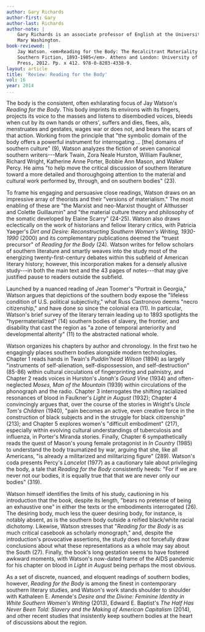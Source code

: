 ```yaml
---
author: Gary Richards
author-first: Gary
author-last: Richards
author-note: |
    Gary Richards is an associate professor of English at the University of
    Mary Washington.
book-reviewed: |
    Jay Watson. <em>Reading for the Body: The Recalcitrant Materiality of
    Southern Fiction, 1893-1985</em>. Athens and London: University of Georgia
    Press, 2012. Pp. x 412. 978-0-8203-4338-9.
layout: article
title: 'Review: Reading for the Body'
vol: 16
year: 2014
...
```


The body is the consistent, often exhilarating focus of Jay Watson's
*Reading for the Body*. This body imprints its environs with its
fingers, projects its voice to the masses and listens to disembodied
voices, bleeds when cut by its own hands or others', suffers and dies,
flees, ails, menstruates and gestates, wages war or does not, and bears
the scars of that action. Working from the principle that "the symbolic
domain of the body offers a powerful instrument for interrogating ...
[the] domains of southern culture" (9), Watson analyzes the fiction of
seven canonical southern writers---Mark Twain, Zora Neale Hurston,
William Faulkner, Richard Wright, Katherine Anne Porter, Bobbie Ann
Mason, and Walker Percy. He aims "to help move the critical discussion
of southern literature toward a more detailed and thoroughgoing
attention to the material and cultural work performed by, through, and
on southern bodies" (23).

To frame his engaging and persuasive close readings, Watson draws on an
impressive array of theorists and their "versions of materialism." The
most enabling of these are "the Marxist and neo-Marxist thought of
Althusser and Colette Guillaumin" and "the material culture theory and
philosophy of the somatic developed by Elaine Scarry" (24-25). Watson
also draws eclectically on the work of historians and fellow literary
critics, with Patricia Yaeger's *Dirt and Desire: Reconstructing
Southern Women's Writing, 1930-1990* (2000) and its complementary
publications deemed the "truest precursor" of *Reading for the
Body* (24). Watson writes for fellow scholars of southern literature and
smartly weaves into the study most of the energizing
twenty-first-century debates within this subfield of American literary
history; however, this incorporation makes for a densely allusive
study---in both the main text and the 43 pages of notes---that may give
justified pause to readers outside the subfield.

Launched by a nuanced reading of Jean Toomer's "Portrait in Georgia,"
Watson argues that depictions of the southern body expose the "lifeless
condition of U.S. political subjectivity," what Russ Castronovo
deems "necro citizenship," and have done so since the colonial era (11).
In particular, Watson's brief survey of the literary terrain leading up
to 1893 spotlights the "hypermaterialized" (14) southern bodies of
slavery, the frontier, and disability that cast the region as "a zone of
temporal anteriority and developmental alterity" (11) to the abstracted
national whole.

Watson organizes his chapters by author and chronology. In the first two
he engagingly places southern bodies alongside modern technologies.
Chapter 1 reads hands in Twain's *Puddin'head Wilson* (1894) as largely
"instruments of self-alienation, self-dispossession, and
self-destruction" (85-86) within cultural circulations of fingerprinting
and palmistry, and Chapter 2 reads voices in Hurston's *Jonah's Gourd
Vine* (1934) and often-neglected *Moses, Man of the Mountain* (1939)
within circulations of the phonograph and the radio. Chapter 3
interrogates the shifting racialized resonances of blood in Faulkner's
*Light in August* (1932); Chapter 4 convincingly argues that, over the
course of the stories in Wright's *Uncle Tom's Children* (1940), "pain
becomes an active, even creative force in the construction of black
subjects and in the struggle for black citizenship" (213); and Chapter 5
explores women's "difficult embodiment" (217), especially within
evolving cultural understandings of tuberculosis and influenza, in
Porter's Miranda stories. Finally, Chapter 6 sympathetically reads the
quest of Mason's young female protagonist in *In Country* (1985) to
understand the body traumatized by war, arguing that she, like all
Americans, "is already a militarized and militarizing figure" (289).
Watson's coda presents Percy's *Lancelot* (1977) as a cautionary tale
about privileging the body, a tale that *Reading for the Body*
consistently heeds: "For if we are never not our bodies, it is equally
true that that we are never only our bodies" (319).

Watson himself identifies the limits of his study, cautioning in his
introduction that the book, despite its length, "bears no pretense of
being an exhaustive one" in either the texts or the embodiments
interrogated (26). The desiring body, much less the queer desiring body, for
instance, is notably absent, as is the southern body outside a reified
black/white racial dichotomy. Likewise, Watson stresses that "*Reading
for the Body* is as much critical casebook as scholarly monograph,"
and, despite the introduction's provocative assertions, the study does
not forcefully draw conclusions about what these representations as a
whole may say about the South (27). Finally, the book's long gestation seems
to have fostered awkward moments, with Watson's now-dated frame of the
AIDS pandemic for his chapter on blood in *Light in August* being
perhaps the most obvious.

As a set of discrete, nuanced, and eloquent readings of southern bodies,
however, *Reading for the Body* is among the finest in contemporary
southern literary studies, and Watson's work stands shoulder to shoulder
with Kathaleen E. Amende's *Desire and the Divine: Feminine Identity in
White Southern Women's Writing* (2013), Edward E. Baptist's *The Half
Has Never Been Told: Slavery and the Making of American Capitalism*
(2014), and other recent studies that insistently keep southern bodies
at the heart of discussions about the region.
